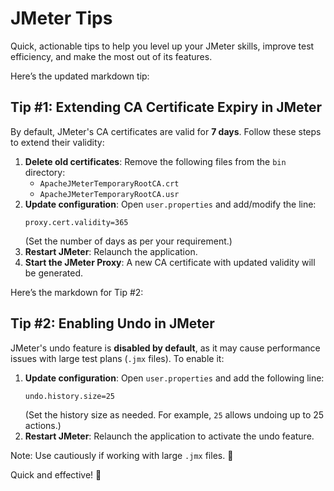 # JMeter Tips

Quick, actionable tips to help you level up your JMeter skills, improve test efficiency, and make the most out of its features.


Here’s the updated markdown tip:


## Tip #1: Extending CA Certificate Expiry in JMeter

By default, JMeter's CA certificates are valid for **7 days**. Follow these steps to extend their validity:

1. **Delete old certificates**: Remove the following files from the `bin` directory:
   - `ApacheJMeterTemporaryRootCA.crt`
   - `ApacheJMeterTemporaryRootCA.usr`
2. **Update configuration**: Open `user.properties` and add/modify the line:
   ```
   proxy.cert.validity=365
   ```
   (Set the number of days as per your requirement.)
3. **Restart JMeter**: Relaunch the application.
4. **Start the JMeter Proxy**: A new CA certificate with updated validity will be generated.


Here’s the markdown for Tip #2:


## Tip #2: Enabling Undo in JMeter

JMeter's undo feature is **disabled by default**, as it may cause performance issues with large test plans (`.jmx` files). To enable it:

1. **Update configuration**: Open `user.properties` and add the following line:
   ```
   undo.history.size=25
   ```
   (Set the history size as needed. For example, `25` allows undoing up to 25 actions.)
2. **Restart JMeter**: Relaunch the application to activate the undo feature.

Note: Use cautiously if working with large `.jmx` files. 🚀


Quick and effective! 🚀
